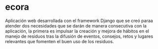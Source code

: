 # ecora
Aplicación web desarrollada con el framework Django que se creó paraa atender dos necesidades que se darán de manera consecutiva con la aplicación, la primera es impulsar la creación y mejora de hábitos en el manejo de residuos tras la difusión de eventos, consejos, retos y lugares relevantes que fomenten el buen uso de los residuos.
